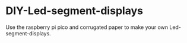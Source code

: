 # DIY-Led-segment-displays
Use the raspberry pi pico and corrugated paper to make your own Led-segment-displays.
